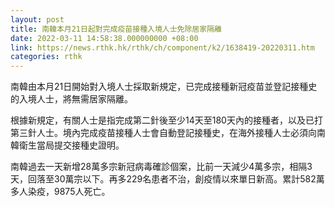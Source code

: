 ```yaml
---
layout: post
title: 南韓本月21日起對完成疫苗接種入境人士免除居家隔離
date: 2022-03-11 14:58:38.000000000 +08:00
link: https://news.rthk.hk/rthk/ch/component/k2/1638419-20220311.htm
categories: rthk
---
```


南韓由本月21日開始對入境人士採取新規定，已完成接種新冠疫苗並登記接種史的入境人士，將無需居家隔離。

根據新規定，有關人士是指完成第二針後至少14天至180天內的接種者，以及已打第三針人士。境內完成疫苗接種人士會自動登記接種史，在海外接種人士必須向南韓衛生當局提交接種史證明。

南韓過去一天新增28萬多宗新冠病毒確診個案，比前一天減少4萬多宗，相隔3天，回落至30萬宗以下。再多229名患者不治，創疫情以來單日新高。累計582萬多人染疫，9875人死亡。
